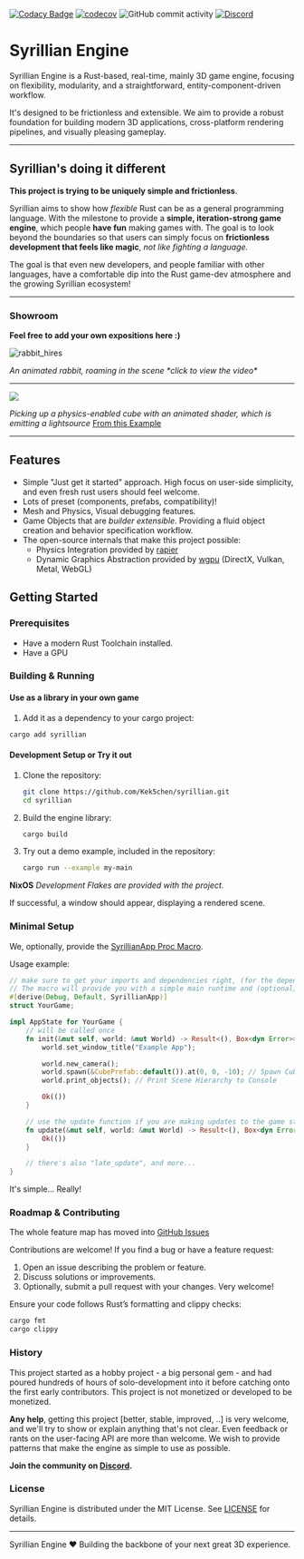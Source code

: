 [![Codacy Badge](https://app.codacy.com/project/badge/Grade/337033d4547044cf96a1584bf82b1ce8)](https://app.codacy.com/gh/Kek5chen/syrillian/dashboard?utm_source=gh&utm_medium=referral&utm_content=&utm_campaign=Badge_grade)
[![codecov](https://codecov.io/github/kek5chen/syrillian/graph/badge.svg?token=QORLO7MO2I)](https://codecov.io/github/kek5chen/syrillian)
![GitHub commit activity](https://img.shields.io/github/commit-activity/m/Kek5chen/syrillian)
[![Discord](https://img.shields.io/discord/1401869988796698696?style=flat&label=Discord)](https://discord.gg/hZWycSwSm4)

# Syrillian Engine

Syrillian Engine is a Rust-based, real-time, mainly 3D game engine, focusing on flexibility, modularity, and a
straightforward,
entity-component-driven workflow.

It's designed to be frictionless and extensible. We aim to provide a robust foundation for building modern 3D
applications, cross-platform rendering pipelines, and visually pleasing gameplay.

---

## Syrillian's doing it different

**This project is trying to be uniquely simple and frictionless**.

Syrillian aims to show how *flexible* Rust can be as a general programming language. With the milestone to provide
a **simple, iteration-strong game engine**, which people **have fun** making games with. The goal is to look beyond the
boundaries so that users can simply focus on **frictionless development that feels like magic**, *not like fighting a
language.*

The goal is that even new developers, and people familiar with other languages, have a comfortable dip into the Rust
game-dev atmosphere and the growing Syrillian ecosystem!

---

### Showroom

**Feel free to add your own expositions here :)**

![rabbit_hires](https://github.com/user-attachments/assets/19a0f25d-c1f3-44e7-b9a4-93a7865087ff)

*An animated rabbit, roaming in the scene \*click to view the video\**

---

![](https://i.ibb.co/F9gywNk/Screenshot-2025-08-04-at-12-37-22.png)

*Picking up a physics-enabled cube with an animated shader, which is emitting a
lightsource* [From this Example](./examples/my-main.rs)

---

## Features

- Simple "Just get it started" approach. High focus on user-side simplicity, and even fresh rust users should feel
  welcome.
- Lots of preset (components, prefabs, compatibility)!
- Mesh and Physics, Visual debugging features.
- Game Objects that are *builder extensible*. Providing a fluid object creation and behavior specification workflow.
- The open-source internals that make this project possible:
    - Physics Integration provided by [rapier](https://github.com/dimforge/rapier)
    - Dynamic Graphics Abstraction provided by [wgpu](https://github.com/gfx-rs/wgpu) (DirectX, Vulkan, Metal,
      WebGL)

## Getting Started

### Prerequisites

- Have a modern Rust Toolchain installed.
- Have a GPU

### Building & Running

#### Use as a library in your own game

1. Add it as a dependency to your cargo project:

```bash
cargo add syrillian
```

#### Development Setup or Try it out

1. Clone the repository:
   ```bash
   git clone https://github.com/Kek5chen/syrillian.git
   cd syrillian
   ```

2. Build the engine library:
   ```bash
   cargo build
   ```

3. Try out a demo example, included in the repository:
   ```bash
   cargo run --example my-main
   ```

**NixOS** *Development Flakes are provided with the project.*

If successful, a window should appear, displaying a rendered scene.

### Minimal Setup

We, optionally, provide the
[SyrillianApp Proc Macro](https://docs.rs/syrillian_macros/latest/syrillian_macros/derive.SyrillianApp.html).

Usage example:

```rust
// make sure to get your imports and dependencies right, (for the dependencies, syrillian, env_logger, log), (for the imports use std::Error, and necessary modules from syrillian)
// The macro will provide you with a simple main runtime and (optional) logging
#[derive(Debug, Default, SyrillianApp)]
struct YourGame;

impl AppState for YourGame {
    // will be called once
    fn init(&mut self, world: &mut World) -> Result<(), Box<dyn Error>> {
        world.set_window_title("Example App");

        world.new_camera();
        world.spawn(&CubePrefab::default()).at(0, 0, -10); // Spawn Cube at (0, 0, -10).
        world.print_objects(); // Print Scene Hierarchy to Console

        Ok(())
    }

    // use the update function if you are making updates to the game state every frame
    fn update(&mut self, world: &mut World) -> Result<(), Box<dyn Error>> {
        Ok(())
    }

    // there's also "late_update", and more...
}
```

It's simple... Really!

### Roadmap & Contributing

The whole feature map has moved into
[GitHub Issues](https://github.com/Kek5chen/syrillian/issues?q=state%3Aopen%20label%3Aepic)

Contributions are welcome! If you find a bug or have a feature request:

1. Open an issue describing the problem or feature.
2. Discuss solutions or improvements.
3. Optionally, submit a pull request with your changes. Very welcome!

Ensure your code follows Rust’s formatting and clippy checks:

```bash
cargo fmt
cargo clippy
```

### History

This project started as a hobby project - a big personal gem - and had poured hundreds of hours of solo-development
into it before catching onto the first early contributors.
This project is not monetized or developed to be monetized.

**Any help**, getting this project [better, stable, improved, ..] is very welcome, and we'll try to show or explain
anything that's not clear. Even feedback or rants on the user-facing API are more than welcome. We wish to provide
patterns that make the engine as simple to use as possible.

**Join the community on [Discord](https://discord.gg/hZWycSwSm4).**

### License

Syrillian Engine is distributed under the MIT License. See [LICENSE](LICENSE) for details.

---

Syrillian Engine ❤️ Building the backbone of your next great 3D experience.
